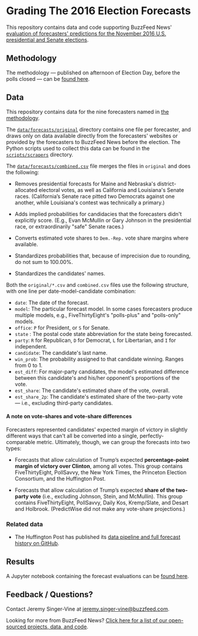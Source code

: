 # Grading The 2016 Election Forecasts

This repository contains data and code supporting BuzzFeed News' [evaluation of forecasters' predictions for the November 2016 U.S. presidential and Senate elections](https://www.buzzfeed.com/jsvine/2016-election-forecast-grades).

## Methodology

The methodology — published on afternoon of Election Day, before the polls closed — can be [found here](https://www.buzzfeed.com/jsvine/grading-the-2016-election-forecasts).

## Data

This repository contains data for the nine forecasters named in [the methodology](https://www.buzzfeed.com/jsvine/grading-the-2016-election-forecasts).

The [`data/forecasts/original`](data/forecasts/original) directory contains one file per forecaster, and draws only on data available directly from the forecasters' websites or provided by the forecasters to BuzzFeed News before the election. The Python scripts used to collect this data can be found in the [`scripts/scrapers`](scripts/scrapers/) directory.

The [`data/forecasts/combined.csv`](data/forecasts/combined.csv) file merges the files in `original` and does the following:

- Removes presidential forecasts for Maine and Nebraska's district-allocated electoral votes, as well as California and Louisiana's Senate races. (California’s Senate race pitted two Democrats against one another, while Louisiana's contest was technically a primary.)

- Adds implied probabilities for candidacies that the forecasters didn't explicitly score. (E.g., Evan McMullin or Gary Johnson in the presidential race, or extraordinarily "safe" Senate races.)

- Converts estimated vote shares to `Dem.-Rep.` vote share margins where available.

- Standardizes probabilities that, because of imprecision due to rounding, do not sum to 100.00%.

- Standardizes the candidates' names.

Both the `original/*.csv` and `combined.csv` files use the following structure, with one line per date-model-candidate combination:

- `date`:  The date of the forecast.
- `model`: The particular forecast model. In some cases forecasters produce multiple models, e.g., FiveThirtyEight's "polls-plus" and "polls-only" models.
- `office`: `P` for President, or `S` for Senate.
- `state` : The postal code state abbreviation for the state being forecasted.
- `party`: `R` for Republican, `D` for Democrat, `L` for Libertarian, and `I` for independent.
- `candidate`: The candidate's last name.
- `win_prob`: The probability assigned to that candidate winning. Ranges from 0 to 1.
- `est_diff`: For major-party candidates, the model's estimated difference between this candidate's and his/her opponent's proportions of the vote.
- `est_share`: The candidate's estimated share of the vote, overall.
- `est_share_2p`: The candidate's estimated share of the two-party vote — i.e., excluding third-party candidates.

#### A note on vote-shares and vote-share differences

Forecasters represented candidates' expected margin of victory in slightly different ways that can't all be converted into a single, perfectly-comparable metric. Ultimately, though, we can group the forecasts into two types:

- Forecasts that allow calculation of Trump’s expected __percentage-point margin of victory over Clinton__, among all votes. This group contains FiveThirtyEight, PollSavvy, the New York Times, the Princeton Election Consortium, and the Huffington Post.

- Forecasts that allow calculation of Trump’s expected __share of the two-party vote__ (i.e., excluding Johnson, Stein, and McMullin). This group contains FiveThirtyEight, PollSavvy, Daily Kos, Kremp/Slate, and Desart and Holbrook. (PredictWise did not make any vote-share projections.)

### Related data

- The Huffington Post has published its [data pipeline and full forecast history on GitHub](https://github.com/huffpostdata/predictions-2016).

## Results

A Jupyter notebook containing the forecast evaluations can be [found here](notebooks/forecast-analysis.ipynb).

## Feedback / Questions?

Contact Jeremy Singer-Vine at jeremy.singer-vine@buzzfeed.com.

Looking for more from BuzzFeed News? [Click here for a list of our open-sourced projects, data, and code](https://github.com/BuzzFeedNews/everything).
